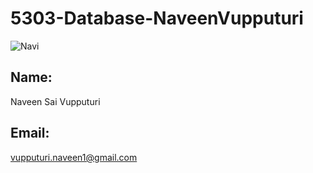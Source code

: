 # 5303-Database-NaveenVupputuri
![Navi](https://cloud.githubusercontent.com/assets/10673712/9486498/39a17728-4b85-11e5-94d9-301d2994b47f.jpg)
## Name: 
Naveen Sai Vupputuri
## Email: 
vupputuri.naveen1@gmail.com

